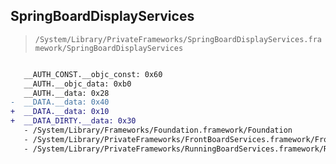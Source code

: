 ## SpringBoardDisplayServices

> `/System/Library/PrivateFrameworks/SpringBoardDisplayServices.framework/SpringBoardDisplayServices`

```diff

   __AUTH_CONST.__objc_const: 0x60
   __AUTH.__objc_data: 0xb0
   __AUTH.__data: 0x28
-  __DATA.__data: 0x40
+  __DATA.__data: 0x10
+  __DATA_DIRTY.__data: 0x30
   - /System/Library/Frameworks/Foundation.framework/Foundation
   - /System/Library/PrivateFrameworks/FrontBoardServices.framework/FrontBoardServices
   - /System/Library/PrivateFrameworks/RunningBoardServices.framework/RunningBoardServices

```
